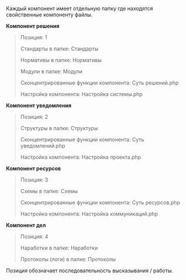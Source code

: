 Каждый компонент имеет отдельную папку где находятся свойственные компоненту файлы.

**Компонент решения**
> Позиция: 1
> 
> Стандарты в папке: Стандарты
> 
> Нормативы в папке: Нормативы
> 
> Модули в папке: Модули
> 
> Сконцентрированные функции компонента: Суть решений.php
> 
> Настройка компонента: Настройка системы.php

**Компонент уведомления**
> Позиция: 2
> 
> Структуры в папке: Структуры
> 
> Сконцентрированные функции компонента: Суть уведомлений.php
> 
> Настройка компонента: Настройка проекта.php

**Компонент ресурсов**
> Позиция: 3
> 
> Схемы в папке: Схемы
> 
> Сконцентрированные функции компонента: Суть ресурсов.php
> 
> Настройка компонента: Настройка коммуникаций.php

**Компонент дел**
> Позиция: 4
> 
> Наработки в папке: Наработки
> 
> Протоколы (логи) в папке: Протоколы

Позиция обозначает последовательность высказывания / работы.